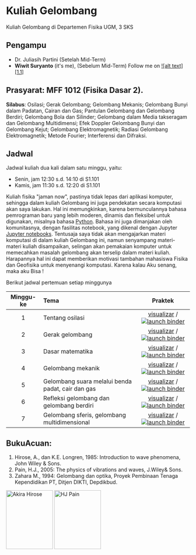 # Kuliah Gelombang
Kuliah Gelombang di Departemen Fisika UGM, 3 SKS

## Pengampu
- Dr. Juliasih Partini (Setelah Mid-Term)
- **Wiwit Suryanto** (it's me), (Sebelum Mid-Term)
Follow me on [![alt text][1.1]][1]

## Prasyarat: MFF 1012 (Fisika Dasar 2).
**Silabus**: Osilasi; Gerak Gelombang; Gelombang Mekanis; Gelombang Bunyi dalam Padatan, Cairan dan Gas; Pantulan Gelombang dan Gelombang Berdiri; Gelombang Bola dan Silinder; Gelombang dalam Media takseragam dan Gelombang Multidimensi; Efek Doppler Gelombang Bunyi dan Gelombang Kejut; Gelombang Elektromagnetik; Radiasi Gelombang Elektromagnetik; Metode Fourier; Interferensi dan Difraksi.

## Jadwal

Jadwal kuliah dua kali dalam satu minggu, yaitu:
- Senin, jam 12:30 s.d. 14:10 di S1.101
- Kamis, jam 11:30 s.d. 12:20 di S1.101

Kuliah fisika "jaman now", pastinya tidak lepas dari aplikasi komputer, sehingga dalam kuliah Gelombang ini juga pendekatan secara komputasi akan saya lakukan. Hal ini memungkinkan, karena bermunculannya bahasa pemrograman baru yang lebih moderen, dinamis dan fleksibel untuk digunakan, misalnya bahasa [Python](http://python.org). Bahasa ini juga dimanjakan oleh komunitasnya, dengan fasilitas notebook, yang dikenal dengan Jupyter [Jupyter notebooks](http://jupyter.org/). Tentusaja saya tidak akan mengajarkan materi komputasi di dalam kuliah Gelombang ini, namun senyampang materi-materi kuliah disampaikan, selingan akan pemakaian komputer untuk memecahkan masalah gelombang akan terselip dalam materi kuliah. Harapannya hal ini dapat memberikan motivasi tambahan mahasiswa Fisika dan Geofisika untuk menyenangi komputasi. Karena kalau Aku senang, maka aku Bisa ! 

Berikut jadwal pertemuan setiap minggunya

| Minggu-ke | Tema                                 | Praktek |
|:------:|:-------------------------------------|:-------:|
| 1     | Tentang osilasi | [visualizar](http://nbviewer.ipython.org/github/leouieda/geofisica2/blob/master/notebooks/1-ondas-sismicas.ipynb) / [![launch binder](https://mybinder.org/badge.svg)](https://mybinder.org/v2/gh/leouieda/geofisica2/master?filepath=notebooks%2F1-ondas-sismicas.ipynb) |
| 2     | Gerak gelombang | [visualizar](http://nbviewer.ipython.org/github/leouieda/geofisica2/blob/master/notebooks/2-reflexao-refracao.ipynb) / [![launch binder](https://mybinder.org/badge.svg)](https://mybinder.org/v2/gh/leouieda/geofisica2/master?filepath=notebooks%2F2-reflexao-refracao.ipynb) |
| 3     | Dasar matematika | [visualizar](http://nbviewer.ipython.org/github/leouieda/geofisica2/blob/master/notebooks/3-refracao-critica.ipynb) / [![launch binder](https://mybinder.org/badge.svg)](https://mybinder.org/v2/gh/leouieda/geofisica2/master?filepath=notebooks%2F3-refracao-critica.ipynb) |
| 4     | Gelombang mekanik | [visualizar](http://nbviewer.ipython.org/github/leouieda/geofisica2/blob/master/notebooks/4-sismica-refracao.ipynb) / [![launch binder](https://mybinder.org/badge.svg)](https://mybinder.org/v2/gh/leouieda/geofisica2/master?filepath=notebooks%2F4-sismica-refracao.ipynb) |
| 5     | Gelombang suara melalui benda padat, cair dan gas | [visualizar](http://nbviewer.ipython.org/github/leouieda/geofisica2/blob/master/notebooks/4-sismica-refracao.ipynb) / [![launch binder](https://mybinder.org/badge.svg)](https://mybinder.org/v2/gh/leouieda/geofisica2/master?filepath=notebooks%2F4-sismica-refracao.ipynb) |
| 6     | Refleksi gelombang dan gelombang berdiri | [visualizar](http://nbviewer.ipython.org/github/leouieda/geofisica2/blob/master/notebooks/4-sismica-refracao.ipynb) / [![launch binder](https://mybinder.org/badge.svg)](https://mybinder.org/v2/gh/leouieda/geofisica2/master?filepath=notebooks%2F4-sismica-refracao.ipynb) |
| 7     | Gelombang sferis, gelombang multidimensional | [visualizar](http://nbviewer.ipython.org/github/leouieda/geofisica2/blob/master/notebooks/4-sismica-refracao.ipynb) / [![launch binder](https://mybinder.org/badge.svg)](https://mybinder.org/v2/gh/leouieda/geofisica2/master?filepath=notebooks%2F4-sismica-refracao.ipynb) |



## BukuAcuan:
1. Hirose, A., dan K.E. Longren, 1985: Introduction to wave phenomena, John Wiley & Sons.
2. Pain, H.J., 2005: The physics of vibrations and waves, J.Wiley& Sons.
3. Zahara M., 1994: Gelombang dan optika, Proyek Pembinaan Tenaga Kependidikan PT, Ditjen DIKTI, Depdikbud.

<img src="https://books.google.co.id/books/content?id=fEc1DwAAQBAJ&printsec=frontcover&img=1&zoom=1&imgtk=AFLRE72LpmpsgR5599Zt1OHcgkLGS_Gc9UP3Qq8Dw_wOYoM0kPPAczu0pFznJKDywZHx-OuE1XzYEAkEL9HF-FtZjNikqJ5ZT9NlV02R_fnOODRaHshzwpPv-as-pbnA2xCWjDt2vj-u" width=128px height=161px alt='Akira Hirose'> <img src="https://d1w7fb2mkkr3kw.cloudfront.net/assets/images/book/lrg/9780/4700/9780470012956.jpg" width=128px height=161px alt='HJ Pain'>


 [1]: http://www.twitter.com/carlsednaoui
 [2]: http://www.facebook.com/sednaoui
 [3]: https://plus.google.com/+CarlSednaoui
 [4]: http://carlsed.tumblr.com
 [5]: http://dribbble.com/carlsednaoui
 [6]: http://www.github.com/carlsednaoui
